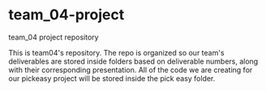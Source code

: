 # team_04-project
team_04 project repository

This is team04's repository. The repo is organized so our team's deliverables are stored inside folders based on deliverable
numbers, along with their corresponding presentation. All of the code we are creating for our pickeasy project will be stored inside the pick easy folder.
